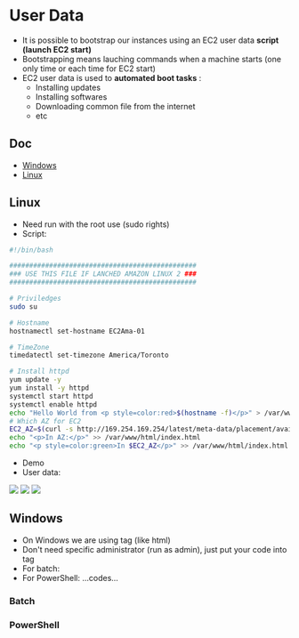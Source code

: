 # User Data
* It is possible to bootstrap our instances using an EC2 user data **script (launch EC2 start)**
* Bootstrapping means lauching commands when a machine starts (one only time or each time for EC2 start)
* EC2 user data is used to **automated boot tasks** :
  * Installing updates
  * Installing softwares
  * Downloading common file from the internet
  * etc

## Doc
* [Windows](https://docs.aws.amazon.com/AWSEC2/latest/WindowsGuide/ec2-windows-user-data.html)
* [Linux](https://docs.aws.amazon.com/AWSEC2/latest/UserGuide/user-data.html)

## Linux
* Need run with the root use (sudo rights)
* Script:
````Bash
#!/bin/bash

###############################################
### USE THIS FILE IF LANCHED AMAZON LINUX 2 ###
###############################################

# Priviledges
sudo su

# Hostname
hostnamectl set-hostname EC2Ama-01

# TimeZone
timedatectl set-timezone America/Toronto

# Install httpd
yum update -y
yum install -y httpd
systemctl start httpd
systemctl enable httpd
echo "Hello World from <p style=color:red>$(hostname -f)</p>" > /var/www/html/index.html
# Which AZ for EC2
EC2_AZ=$(curl -s http://169.254.169.254/latest/meta-data/placement/availability-zone)
echo "<p>In AZ:</p>" >> /var/www/html/index.html
echo "<p style=color:green>In $EC2_AZ</p>" >> /var/www/html/index.html
````

* Demo
 * User data:
 
[<img src="https://i.imgur.com/hr7ZUFj.png">](https://i.imgur.com/hr7ZUFj.png)
[<img src="https://i.imgur.com/8Bbwm0t.png">](https://i.imgur.com/8Bbwm0t.png)
[<img src="https://i.imgur.com/nO7XV6F.png">](https://i.imgur.com/nO7XV6F.png)

## Windows
* On Windows we are using tag (like html)
* Don't need specific administrator (run as admin), just put your code into tag
* For batch: <script> your code here</script>
* For PowerShell: <PowerShell>...codes...</PowerShell>

### Batch

### PowerShell
